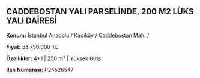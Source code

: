 ## CADDEBOSTAN YALI PARSELİNDE, 200 M2 LÜKS YALI DAİRESİ

**Konum:** İstanbul Anadolu / Kadıköy / Caddebostan Mah. /

**Fiyat:** 53.750.000 TL

**Özellikler:** 4+1 | 250 m² | Yüksek Giriş

**İlan Numarası:** P24526547
